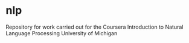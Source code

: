 # nlp
Repository for work carried out for the Coursera Introduction to Natural Language Processing University of Michigan 

